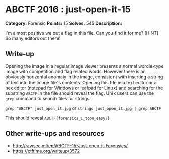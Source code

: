 # ABCTF 2016 : just-open-it-15

**Category:** Forensic
**Points:** 15
**Solves:** 545
**Description:**

I'm almost positive we put a flag in this file. Can you find it for me?
[HINT] So many editors out there!

## Write-up

Opening the image in a regular image viewer presents a normal wordle-type image with competition and flag related words. However there is an obviously horizontal anomaly in the image, consistent with inserting a string of text into the image file's contents. Opening this file in a text editor or a hex editor (notepad for Windows or leafpad for Linux) and searching for the substring `ABCTF` in the file should reveal the flag. Unix users can use the `grep` command to search files for strings.

`grep "ABCTF" just_open_it.jpg` or `strings just_open_it.jpg | grep ABCTF`

This should reveal `ABCTF{forensics_1_tooo_easy?}`

## Other write-ups and resources

* http://rawsec.ml/en/ABCTF-15-Just-open-it-Forensics/
* https://ctftime.org/writeup/3572
